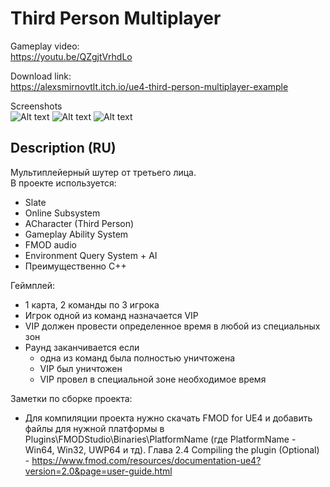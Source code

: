 # Third Person Multiplayer
    
Gameplay video:    
https://youtu.be/QZgjtVrhdLo      
    
Download link:    
https://alexsmirnovtlt.itch.io/ue4-third-person-multiplayer-example    
      
Screenshots    
![Alt text](/Screenshots/Screenshot_01.jpg?raw=true "Screenshot1")
![Alt text](/Screenshots/Screenshot_02.jpg?raw=true "Screenshot2")
![Alt text](/Screenshots/Screenshot_03.jpg?raw=true "Screenshot3")
     
## Description (RU)   
    
Мультиплейерный шутер от третьего лица.   
В проекте используется:   
- Slate   
- Online Subsystem   
- ACharacter (Third Person)    
- Gameplay Ability System   
- FMOD audio   
- Environment Query System + AI   
- Преимущественно С++   
    
Геймплей:   
- 1 карта, 2 команды по 3 игрока
- Игрок одной из команд назначается VIP
- VIP должен провести определенное время в любой из специальных зон
- Раунд заканчивается если
	* одна из команд была полностью уничтожена
	* VIP был уничтожен
	* VIP провел в специальной зоне необходимое время 
   
   
Заметки по сборке проекта:    
- Для компиляции проекта нужно скачать FMOD for UE4 и добавить файлы для нужной платформы в Plugins\FMODStudio\Binaries\PlatformName (где PlatformName - Win64, Win32, UWP64 и тд). Глава 2.4 Compiling the plugin (Optional) - https://www.fmod.com/resources/documentation-ue4?version=2.0&page=user-guide.html   
